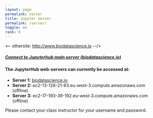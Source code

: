 ```yaml
---
layout: page
permalink: server
title: Jupyter Server
permalink: /server/
toggle: on
rank: 8
---
```


<-- othersite: http://www.biodatascience.io --/>

##### <a href="{{page.othersite}}">Connect to Jupyterhub main server (biodatascience.io)</a>

#### The JupyterHub web-servers can currently be accessed at:
  - **Server 1:** <a href="{{page.othersite}}"> biodatascience.io</a>
  - **Server 2:** ec2-13-128-21-83.eu-west-3.compute.amazonaws.com (offline)
  - **Server 3:** ec2-17-193-39-192.eu-west-3.compute.amazonaws.com (offline)

Please contact your class instructor for your username and password. 
